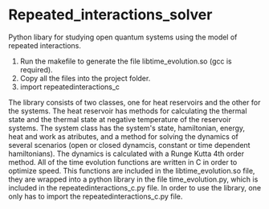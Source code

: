 # Repeated_interactions_solver
Python libary for studying open quantum systems using the model of repeated interactions. 

1) Run the makefile to generate the file libtime_evolution.so (gcc is required).
2) Copy all the files into the project folder.
3) import repeatedinteractions_c

  The library consists of two classes, one for heat reservoirs and the other for the systems. The heat reservoir has methods for calculating
the thermal state and the thermal state at negative temperature of the reservoir systems. The system class has the system's state, hamiltonian,
energy, heat and work as atributes, and a method for solving the dynamics of several scenarios (open or closed dynamcis, constant or time dependent
hamiltonians). 
  The dynamics is calculated with a Runge Kutta 4th order method. All of the time evolution functions are written in C in order to optimize speed.
 This functions are included in the libtime_evolution.so file, they are wrapped into a python library in the file time_evolution.py, which is included in the repeatedinteractions_c.py file.
 In order to use the library, one only has to import the repeatedinteractions_c.py file. 
  

